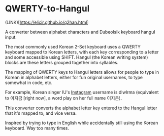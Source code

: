 # QWERTY-to-Hangul
(LINK)[https://elicir.github.io/q2han.html]

A converter between alphabet characters and Dubeolsik keyboard hangul input.

The most commonly used Korean 2-Set keyboard uses a QWERTY keyboard mapped to Korean letters, with each key corresponding to a letter and some accessible using SHIFT. Hangul (the Korean writing system) blocks are these letters grouped together into syllables.

The mapping of QWERTY keys to Hangul letters allows for people to type in Korean in alphabet letters, either for fun original usernames, to type somewhat in code, etc. 

For example, Korean singer IU's [Instagram](https://instagram.com/dlwlrma) username is dlwlrma (equivalent to 이지금 [right now], a word play on her full name 이지은).

This converter converts the alphabet letter key entered to the Hangul letter that it's mapped to, and vice versa. 


Inspired by trying to type in English while accidentally still using the Korean keyboard. Way too many times.